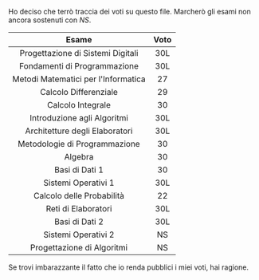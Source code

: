 Ho deciso che terrò traccia dei voti su questo file. 
Marcherò gli esami non ancora sostenuti con $NS$.

| Esame  | Voto |
| :-------------: | :-------------: |
| Progettazione di Sistemi Digitali  |  30L  |
| Fondamenti di Programmazione  |  30L  |
| Metodi Matematici per l'Informatica  |  27  |
| Calcolo Differenziale  |  29  |
| Calcolo Integrale  |  30  |
| Introduzione agli Algoritmi  |  30L  |
| Architetture degli Elaboratori  |  30L  |
| Metodologie di Programmazione  |  30  |
| Algebra  |  30  |
| Basi di Dati 1  |  30  |
| Sistemi Operativi 1  |  30L  |
| Calcolo delle Probabilità  |  22  |
| Reti di Elaboratori  | 30L |
| Basi di Dati 2  | 30L |
| Sistemi Operativi 2  |  NS  |
| Progettazione di Algoritmi  |  NS  |

Se trovi imbarazzante il fatto che io renda pubblici i miei voti, hai ragione.
